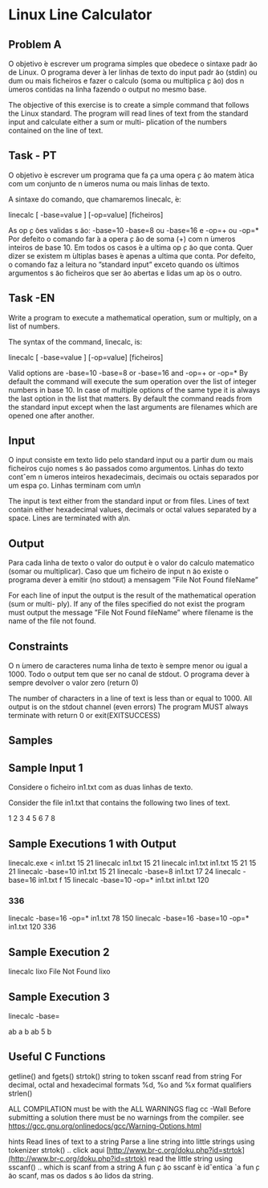 # Linux Line Calculator

## Problem A

O objetivo ́e escrever um programa simples que obedece o sintaxe padr ̃ao de Linux. O programa
dever ́a ler linhas de texto do input padr ̃ao (stdin) ou dum ou mais ficheiros e fazer o calculo (soma
ou multiplica ̧c ̃ao) dos n ́umeros contidas na linha fazendo o output no mesmo base.

The objective of this exercise is to create a simple command that follows the Linux standard.
The program will read lines of text from the standard input and calculate either a sum or multi-
plication of the numbers contained on the line of text.

## Task - PT

O objetivo ́e escrever um programa que fa ̧ca uma opera ̧c ̃ao matem ́atica com um conjunto de
n ́umeros numa ou mais linhas de texto.

A sintaxe do comando, que chamaremos linecalc, ́e:

linecalc [ -base=value ] [-op=value] [ficheiros]

As op ̧c ̃oes validas s ̃ao: -base=10 -base=8 ou -base=16 e -op=+ ou -op=*
Por defeito o comando far ́a a opera ̧c ̃ao de soma (+) com n ́umeros inteiros de base 10.
Em todos os casos ́e a ultima op ̧c ̃ao que conta. Quer dizer se existem m ́ultiplas bases ́e apenas
a ultima que conta.
Por defeito, o comando faz a leitura no ”standard input” exceto quando os ́ultimos argumentos
s ̃ao ficheiros que ser ̃ao abertas e lidas um ap ́os o outro.

## Task -EN

Write a program to execute a mathematical operation, sum or multiply, on a list of numbers.

The syntax of the command, linecalc, is:

linecalc [ -base=value ] [-op=value] [ficheiros]

Valid options are -base=10 -base=8 or -base=16 and -op=+ or -op=*
By default the command will execute the sum operation over the list of integer numbers in
base 10.
In case of multiple options of the same type it is always the last option in the list that matters.
By default the command reads from the standard input except when the last arguments are
filenames which are opened one after another.

## Input

O input consiste em texto lido pelo standard input ou a partir dum ou mais ficheiros cujo nomes
s ̃ao passados como argumentos. Linhas do texto contˆem n ́umeros inteiros hexadecimais, decimais
ou octais separados por um espa ̧co. Linhas terminam com um\n

The input is text either from the standard input or from files. Lines of text contain either
hexadecimal values, decimals or octal values separated by a space. Lines are terminated with
a\n.


## Output

Para cada linha de texto o valor do output ́e o valor do calculo matematico (somar ou multiplicar).
Caso que um ficheiro de input n ̃ao existe o programa dever ́a emitir (no stdout) a mensagem ”File
Not Found fileName”

For each line of input the output is the result of the mathematical operation (sum or multi-
ply). If any of the files specified do not exist the program must output the message ”File Not
Found fileName” where filename is the name of the file not found.

## Constraints

O n ́umero de caracteres numa linha de texto ́e sempre menor ou igual a 1000.
Todo o output tem que ser no canal de stdout.
O programa dever ́a sempre devolver o valor zero (return 0)

The number of characters in a line of text is less than or equal to 1000.
All output is on the stdout channel (even errors)
The program MUST always terminate with return 0 or exit(EXITSUCCESS)

## Samples

## Sample Input 1

Considere o ficheiro in1.txt com as duas linhas de texto.

Consider the file in1.txt that contains the following two lines of text.

1 2 3 4 5
6 7 8

## Sample Executions 1 with Output

linecalc.exe < in1.txt
15
21
linecalc in1.txt
15
21
linecalc in1.txt in1.txt
15
21
15
21
linecalc -base=10 in1.txt
15
21
linecalc -base=8 in1.txt
17
24
linecalc -base=16 in1.txt
f
15
linecalc -base=10 -op=* in1.txt in1.txt
120


### 336

linecalc -base=16 -op=* in1.txt
78
150
linecalc -base=16 -base=10 -op=* in1.txt
120
336

## Sample Execution 2

linecalc lixo
File Not Found lixo

## Sample Execution 3

linecalc -base=

ab a
b
ab 5
b

## Useful C Functions

getline() and fgets()
strtok() string to token
sscanf read from string
For decimal, octal and hexadecimal formats
%d, %o and %x format qualifiers
strlen()

ALL COMPILATION must be with the ALL WARNINGS flag
cc -Wall
Before submitting a solution there must be no warnings from the compiler.
see https://gcc.gnu.org/onlinedocs/gcc/Warning-Options.html

hints
Read lines of text to a string
Parse a line string into little strings using tokenizer strtok() .. click aqui [http://www.br-c.org/doku.php?id=strtok](http://www.br-c.org/doku.php?id=strtok)
read the little string using sscanf() .. which is scanf from a string
A fun ̧c ̃ao sscanf ́e idˆentica `a fun ̧c ̃ao scanf, mas os dados s ̃ao lidos da string.


